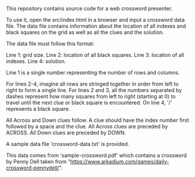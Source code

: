 This repository contains source code for a web crossword presenter.

To use it, open the src/index.html in a browser and input a crossword data file.
The data file contains information about the location of all indexes and black squares on the grid as well as all the clues and the solution.

The data file must follow this format:

Line 1:  grid size.
Line 2: location of all black squares.
Line 3: location of all indexes.
Line 4: solution.

Line 1 is a single number representing the number of rows and columns.

For lines 2-4, imagine all rows are stringed together in order from left to right to form a single line.
For lines 2 and 3, all the numbers separated by dashes represent how many squares from left to right (starting at 0) to travel until the next clue or black square is encountered.
On line 4, '/' represents a black square.

All Across and Down clues follow. A clue should have the index number first followed by a space and the clue. All Across clues are preceded by ACROSS. All Down clues are preceded by DOWN.

A sample data file 'crossword-data.txt' is provided. 

This data comes from 'sample-crossword.pdf' which contains a crossword by Penny Dell taken from "https://www.arkadium.com/games/daily-crossword-pennydell/".
